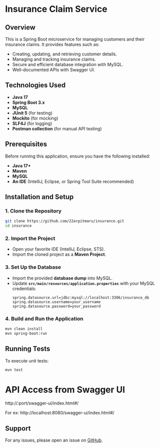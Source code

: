 # Insurance Claim Service

## Overview
This is a Spring Boot microservice for managing customers and their insurance claims. It provides features such as:
- Creating, updating, and retrieving customer details.
- Managing and tracking insurance claims.
- Secure and efficient database integration with MySQL.
- Well-documented APIs with Swagger UI.

## Technologies Used
- **Java 17**
- **Spring Boot 3.x**
- **MySQL**
- **JUnit 5** (for testing)
- **Mockito** (for mocking)
- **SLF4J** (for logging)
- **Postman collection** (for manual API testing)

## Prerequisites
Before running this application, ensure you have the following installed:
- **Java 17+**
- **Maven**
- **MySQL**
- **An IDE** (IntelliJ, Eclipse, or Spring Tool Suite recommended)

## Installation and Setup
### 1. Clone the Repository
```bash
git clone https://github.com/22arpitmaru/insurance.git
cd insurance
```

### 2. Import the Project
- Open your favorite IDE (IntelliJ, Eclipse, STS).
- Import the cloned project as a **Maven Project**.

### 3. Set Up the Database
- Import the provided **database dump** into MySQL.
- Update **`src/main/resources/application.properties`** with your MySQL credentials:
  ```properties
  spring.datasource.url=jdbc:mysql://localhost:3306/insurance_db
  spring.datasource.username=your_username
  spring.datasource.password=your_password
  ```

### 4. Build and Run the Application
```bash
mvn clean install
mvn spring-boot:run
```


## Running Tests
To execute unit tests:
```bash
mvn test
```

# API Access from Swagger UI

http://<host>:port/swagger-ui/index.html#/

For ex: 
http://localhost:8080/swagger-ui/index.html#/

## Support
For any issues, please open an issue on [GitHub](https://github.com/22arpitmaru/insurance/issues).

